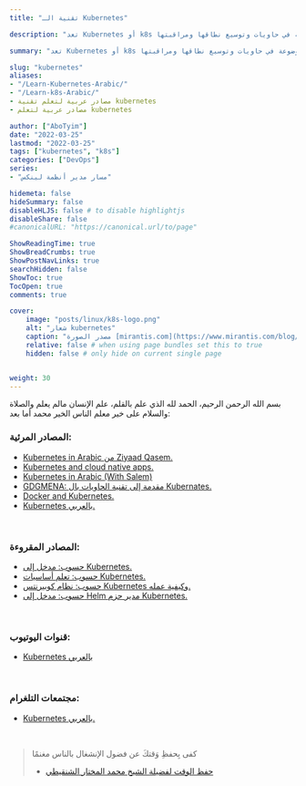 ```yaml
---
title: "تقنية الـ Kubernetes"

description: "تعد Kubernetes أو k8s حلاً مفتوح المصدر يعمل على التشغيل الآلي لنشر التطبيقات الموضوعة في حاويات وتوسيع نطاقها ومراقبتها."

summary: "تعد Kubernetes أو k8s حلاً مفتوح المصدر يعمل على التشغيل الآلي لنشر التطبيقات الموضوعة في حاويات وتوسيع نطاقها ومراقبتها."

slug: "kubernetes"
aliases: 
- "/Learn-Kubernetes-Arabic/"
- "/Learn-k8s-Arabic/"
- مصادر عربية لتعلم تقنية kubernetes
- مصادر عربية لتعلم kubernetes

author: ["AboTyim"]
date: "2022-03-25"
lastmod: "2022-03-25"
tags: ["kubernetes", "k8s"]
categories: ["DevOps"]
series: 
- "مسار مدير أنظمة لينكس"

hidemeta: false
hideSummary: false
disableHLJS: false # to disable highlightjs
disableShare: false
#canonicalURL: "https://canonical.url/to/page"

ShowReadingTime: true
ShowBreadCrumbs: true
ShowPostNavLinks: true
searchHidden: false
ShowToc: true
TocOpen: true
comments: true

cover:
    image: "posts/linux/k8s-logo.png"
    alt: "شعار kubernetes"
    caption: "مصدر الصورة [mirantis.com](https://www.mirantis.com/blog/introduction-to-yaml-creating-a-kubernetes-deployment/)"
    relative: false # when using page bundles set this to true
    hidden: false # only hide on current single page


weight: 30
---
```




بسم الله الرحمن الرحيم، الحمد لله الذي علم بالقلم، علم الإنسان مالم يعلم والصلاة والسلام على خير معلم الناس الخير محمد أما بعد:



### المصادر المرئية:

- [Kubernetes in Arabic من Ziyaad Qasem.](https://www.youtube.com/playlist?list=PLCsn73jgrZ7cfrxxA5NU65G90-v9k8otq)
- [Kubernetes and cloud native apps.](https://www.youtube.com/playlist?list=PLD-8BxYdf6QlGKoNQoxzPURQYKjVnls0k)
- [Kubernetes in Arabic (With Salem)](https://www.youtube.com/playlist?list=PLRUBR7bRwCwE3jgAgo3IHVpwHzS0NKhhG)
- [GDGMENA: مقدمة إلى تقنية الحاويات بال Kubernates.](https://www.youtube.com/watch?v=zvYmxUPuJyM)
- [Docker and Kubernetes.](https://www.youtube.com/watch?v=PrusdhS2lmo)
- [Kubernetes بالعربي.](https://www.youtube.com/playlist?list=PLX1bW_GeBRhDCHijCrMO5F-oHg52rRBpl)

<br>

### المصادر المقروءة:

- [حسوب: مدخل إلى Kubernetes.](https://academy.hsoub.com/devops/cloud-computing/%D9%85%D8%AF%D8%AE%D9%84-%D8%A5%D9%84%D9%89-kubernetes-r467/)
- [حسوب: تعلم أساسيات Kubernetes.](https://academy.hsoub.com/devops/cloud-computing/%D8%AA%D8%B9%D9%84%D9%85-%D8%A3%D8%B3%D8%A7%D8%B3%D9%8A%D8%A7%D8%AA-kubernetes-r468/)
- [حسوب: نظام كوبيرنتس Kubernetes وكيفية عمله.](https://academy.hsoub.com/devops/cloud-computing/%D9%86%D8%B8%D8%A7%D9%85-%D9%83%D9%88%D8%A8%D9%8A%D8%B1%D9%86%D8%AA%D8%B3-kubernetes-%D9%88%D9%83%D9%8A%D9%81%D9%8A%D8%A9-%D8%B9%D9%85%D9%84%D9%87-r598/)
- [حسوب: مدخل إلى Helm مدير حزم Kubernetes.](https://academy.hsoub.com/devops/cloud-computing/%D9%85%D8%AF%D8%AE%D9%84-%D8%A5%D9%84%D9%89-helm-%D9%85%D8%AF%D9%8A%D8%B1-%D8%AD%D8%B2%D9%85-kubernetes-r470/)

<br>


### قنوات اليوتيوب:

- [Kubernetes بالعربي](https://www.youtube.com/channel/UCdsl5KATIPh9dThQM09PAdg)

<br>

### مجتمعات التلغرام:

- [Kubernetes بالعربي.](https://t.me/k8saraby)

<br>

> كفى بِحفظِ وَقتكَ عن فضول الإنشغال بالناس مغنمًا
>
> * [حفظ الوقت لفضيلة الشيخ محمد المختار الشنقيطي](https://www.youtube.com/watch?v=nKW2rLJ2Ezw)

